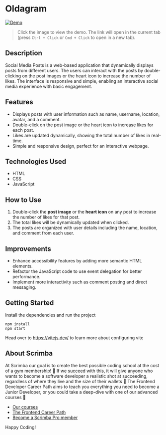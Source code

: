 # Oldagram

[![Demo](https://github.com/user-attachments/assets/3d82fcf6-0263-421f-9e31-302fb2caa213)](https://symphonious-lokum-454380.netlify.app)


> Click the image to view the demo. The link will open in the current tab (press `Ctrl + Click` or `Cmd + Click` to open in a new tab).



## Description

Social Media Posts is a web-based application that dynamically displays posts from different users. The users can interact with the posts by double-clicking on the post images or the heart icon to increase the number of likes. The interface is responsive and simple, enabling an interactive social media experience with basic engagement.

## Features

- Displays posts with user information such as name, username, location, avatar, and a comment.
- Double-click on the post image or the heart icon to increase likes for each post.
- Likes are updated dynamically, showing the total number of likes in real-time.
- Simple and responsive design, perfect for an interactive webpage.

## Technologies Used

- HTML
- CSS
- JavaScript


## How to Use

1. Double-click the **post image** or the **heart icon** on any post to increase the number of likes for that post.
2. The total likes will be dynamically updated when clicked.
3. The posts are organized with user details including the name, location, and comment from each user.

## Improvements

- Enhance accessibility features by adding more semantic HTML elements.
- Refactor the JavaScript code to use event delegation for better performance.
- Implement more interactivity such as comment posting and direct messaging.

## Getting Started
Install the dependencies and run the project
```
npm install
npm start
```

Head over to https://vitejs.dev/ to learn more about configuring vite
## About Scrimba

At Scrimba our goal is to create the best possible coding school at the cost of a gym membership! 💜
If we succeed with this, it will give anyone who wants to become a software developer a realistic shot at succeeding, regardless of where they live and the size of their wallets 🎉
The Frontend Developer Career Path aims to teach you everything you need to become a Junior Developer, or you could take a deep-dive with one of our advanced courses 🚀

- [Our courses](https://scrimba.com/allcourses)
- [The Frontend Career Path](https://scrimba.com/learn/frontend)
- [Become a Scrimba Pro member](https://scrimba.com/pricing)

Happy Coding!
